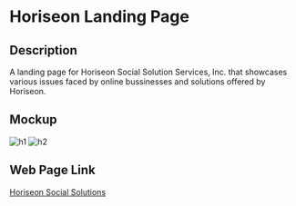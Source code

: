 # Horiseon Landing Page

## Description
A landing page for Horiseon Social Solution Services, Inc. that showcases various issues faced by online bussinesses and solutions offered by Horiseon.

## Mockup
![h1](https://github.com/itsaboy/horiseon-landing-page/assets/29829816/8c3f885a-6409-4b18-b4a3-b172c38587e9)
![h2](https://github.com/itsaboy/horiseon-landing-page/assets/29829816/3934aaec-4da2-4dc6-9041-049b7942a59f)

## Web Page Link
[Horiseon Social Solutions](https://itsaboy.github.io/horiseon-landing-page/)
